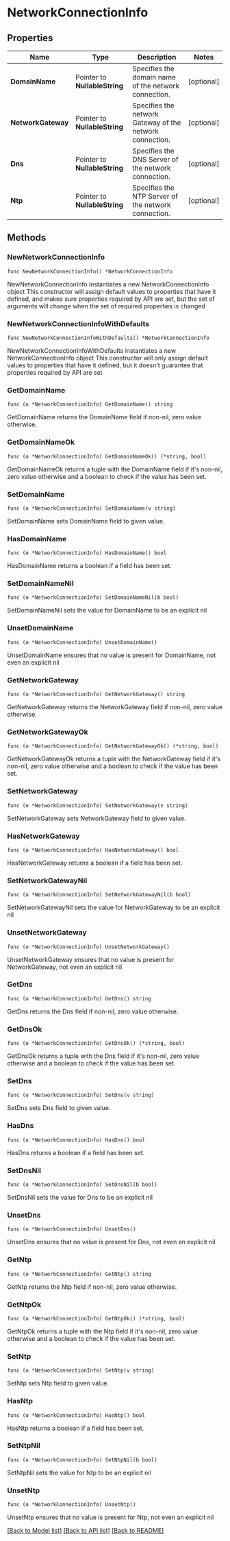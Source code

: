 # NetworkConnectionInfo

## Properties

Name | Type | Description | Notes
------------ | ------------- | ------------- | -------------
**DomainName** | Pointer to **NullableString** | Specifies the domain name of the network connection. | [optional] 
**NetworkGateway** | Pointer to **NullableString** | Specifies the network Gateway of the network connection. | [optional] 
**Dns** | Pointer to **NullableString** | Specifies the DNS Server of the network connection. | [optional] 
**Ntp** | Pointer to **NullableString** | Specifies the NTP Server of the network connection. | [optional] 

## Methods

### NewNetworkConnectionInfo

`func NewNetworkConnectionInfo() *NetworkConnectionInfo`

NewNetworkConnectionInfo instantiates a new NetworkConnectionInfo object
This constructor will assign default values to properties that have it defined,
and makes sure properties required by API are set, but the set of arguments
will change when the set of required properties is changed

### NewNetworkConnectionInfoWithDefaults

`func NewNetworkConnectionInfoWithDefaults() *NetworkConnectionInfo`

NewNetworkConnectionInfoWithDefaults instantiates a new NetworkConnectionInfo object
This constructor will only assign default values to properties that have it defined,
but it doesn't guarantee that properties required by API are set

### GetDomainName

`func (o *NetworkConnectionInfo) GetDomainName() string`

GetDomainName returns the DomainName field if non-nil, zero value otherwise.

### GetDomainNameOk

`func (o *NetworkConnectionInfo) GetDomainNameOk() (*string, bool)`

GetDomainNameOk returns a tuple with the DomainName field if it's non-nil, zero value otherwise
and a boolean to check if the value has been set.

### SetDomainName

`func (o *NetworkConnectionInfo) SetDomainName(v string)`

SetDomainName sets DomainName field to given value.

### HasDomainName

`func (o *NetworkConnectionInfo) HasDomainName() bool`

HasDomainName returns a boolean if a field has been set.

### SetDomainNameNil

`func (o *NetworkConnectionInfo) SetDomainNameNil(b bool)`

 SetDomainNameNil sets the value for DomainName to be an explicit nil

### UnsetDomainName
`func (o *NetworkConnectionInfo) UnsetDomainName()`

UnsetDomainName ensures that no value is present for DomainName, not even an explicit nil
### GetNetworkGateway

`func (o *NetworkConnectionInfo) GetNetworkGateway() string`

GetNetworkGateway returns the NetworkGateway field if non-nil, zero value otherwise.

### GetNetworkGatewayOk

`func (o *NetworkConnectionInfo) GetNetworkGatewayOk() (*string, bool)`

GetNetworkGatewayOk returns a tuple with the NetworkGateway field if it's non-nil, zero value otherwise
and a boolean to check if the value has been set.

### SetNetworkGateway

`func (o *NetworkConnectionInfo) SetNetworkGateway(v string)`

SetNetworkGateway sets NetworkGateway field to given value.

### HasNetworkGateway

`func (o *NetworkConnectionInfo) HasNetworkGateway() bool`

HasNetworkGateway returns a boolean if a field has been set.

### SetNetworkGatewayNil

`func (o *NetworkConnectionInfo) SetNetworkGatewayNil(b bool)`

 SetNetworkGatewayNil sets the value for NetworkGateway to be an explicit nil

### UnsetNetworkGateway
`func (o *NetworkConnectionInfo) UnsetNetworkGateway()`

UnsetNetworkGateway ensures that no value is present for NetworkGateway, not even an explicit nil
### GetDns

`func (o *NetworkConnectionInfo) GetDns() string`

GetDns returns the Dns field if non-nil, zero value otherwise.

### GetDnsOk

`func (o *NetworkConnectionInfo) GetDnsOk() (*string, bool)`

GetDnsOk returns a tuple with the Dns field if it's non-nil, zero value otherwise
and a boolean to check if the value has been set.

### SetDns

`func (o *NetworkConnectionInfo) SetDns(v string)`

SetDns sets Dns field to given value.

### HasDns

`func (o *NetworkConnectionInfo) HasDns() bool`

HasDns returns a boolean if a field has been set.

### SetDnsNil

`func (o *NetworkConnectionInfo) SetDnsNil(b bool)`

 SetDnsNil sets the value for Dns to be an explicit nil

### UnsetDns
`func (o *NetworkConnectionInfo) UnsetDns()`

UnsetDns ensures that no value is present for Dns, not even an explicit nil
### GetNtp

`func (o *NetworkConnectionInfo) GetNtp() string`

GetNtp returns the Ntp field if non-nil, zero value otherwise.

### GetNtpOk

`func (o *NetworkConnectionInfo) GetNtpOk() (*string, bool)`

GetNtpOk returns a tuple with the Ntp field if it's non-nil, zero value otherwise
and a boolean to check if the value has been set.

### SetNtp

`func (o *NetworkConnectionInfo) SetNtp(v string)`

SetNtp sets Ntp field to given value.

### HasNtp

`func (o *NetworkConnectionInfo) HasNtp() bool`

HasNtp returns a boolean if a field has been set.

### SetNtpNil

`func (o *NetworkConnectionInfo) SetNtpNil(b bool)`

 SetNtpNil sets the value for Ntp to be an explicit nil

### UnsetNtp
`func (o *NetworkConnectionInfo) UnsetNtp()`

UnsetNtp ensures that no value is present for Ntp, not even an explicit nil

[[Back to Model list]](../README.md#documentation-for-models) [[Back to API list]](../README.md#documentation-for-api-endpoints) [[Back to README]](../README.md)


